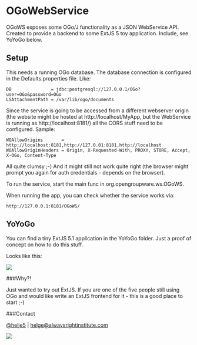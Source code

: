 OGoWebService
=============

OGoWS exposes some OGo/J functionality as a JSON WebService API. Created to
provide a backend to some ExtJS 5 toy application. Include, see YoYoGo below.

## Setup

This needs a running OGo database. The database connection is configured in the
Defaults.properties file. Like:

    DB               = jdbc:postgresql://127.0.0.1/OGo?user=OGo&password=OGo
    LSAttachmentPath = /var/lib/ogo/documents

Since the service is going to be accessed from a different webserver origin
(the website might be hosted at http://localhost/MyApp, but the WebService is
running as http://localhost:8181/) all the CORS stuff need to be configured.
Sample:

    WOAllowOrigins       = http://localhost:8181,http://127.0.01:8181,http://localhost
    WOAllowOriginHeaders = Origin, X-Requested-With, PROXY, STORE, Accept, X-OGo, Content-Type

All quite clumsy ;-) And it might still not work quite right (the browser might
prompt you again for auth credentials - depends on the browser).

To run the service, start the main func in org.opengroupware.ws.OGoWS.

When running the app, you can check whether the service works via:

    http://127.0.0.1:8181/OGoWS/

## YoYoGo

You can find a tiny ExtJS 5.1 application in the YoYoGo folder. Just a proof
of concept on how to do this stuff.

Looks like this:

![](http://i.imgur.com/QG91eEO.png)

###Why?!

Just wanted to try out ExtJS. If you are one of the five people still using
OGo and would like write an ExtJS frontend for it - this is a good place to
start ;-)

###Contact

[@helje5](http://twitter.com/helje5) | helge@alwaysrightinstitute.com

![](http://www.alwaysrightinstitute.com/ARI.png)
